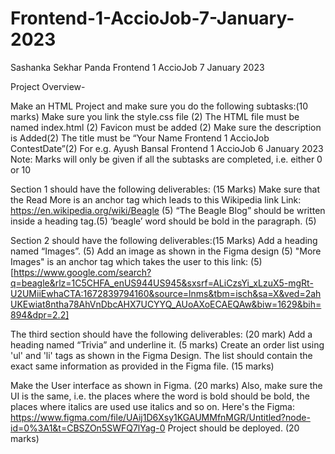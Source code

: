 # Frontend-1-AccioJob-7-January-2023
Sashanka Sekhar Panda Frontend 1 AccioJob 7 January 2023

Project Overview-

Make an HTML Project and make sure you do the following subtasks:(10 marks)
Make sure you link the style.css file (2)
The HTML file must be named index.html (2)
Favicon must be added (2)
Make sure the description is Added(2)
The title must be “Your Name Frontend 1 AccioJob ContestDate”(2)
For e.g. Ayush Bansal Frontend 1 AccioJob 6 January 2023
Note: Marks will only be given if all the subtasks are completed, i.e. either 0 or 10

Section 1 should have the following deliverables: (15 Marks)
Make sure that the Read More is an anchor tag which leads to this Wikipedia link Link: https://en.wikipedia.org/wiki/Beagle (5)
“The Beagle Blog” should be written inside a heading tag.(5)
‘beagle’ word should be bold in the paragraph. (5)

Section 2 should have the following deliverables:(15 Marks)
Add a heading named “Images”. (5)
Add an image as shown in the Figma design (5)
"More Images" is an anchor tag which takes the user to this link: (5)
[https://www.google.com/search?q=beagle&rlz=1C5CHFA_enUS944US945&sxsrf=ALiCzsYi_xLzuX5-mgRt-U2UMiiEwhaCTA:1672839794160&source=lnms&tbm=isch&sa=X&ved=2ahUKEwiat8ntha78AhVnDbcAHX7UCYYQ_AUoAXoECAEQAw&biw=1629&bih=894&dpr=2.2]

The third section should have the following deliverables: (20 mark)
Add a heading named “Trivia” and underline it. (5 marks)
Create an order list using 'ul' and 'li' tags as shown in the Figma Design. 
The list should contain the exact same information as provided in the Figma file. (15 marks)

Make the User interface as shown in Figma. (20 marks)
Also, make sure the UI is the same, i.e. the places where the word is bold should be bold, the places where italics are used use italics and so on.
Here's the Figma: https://www.figma.com/file/UAij1D6Xsy1KGAUMMfnMGR/Untitled?node-id=0%3A1&t=CBSZOn5SWFQ7lYag-0
Project should be deployed. (20 marks)
